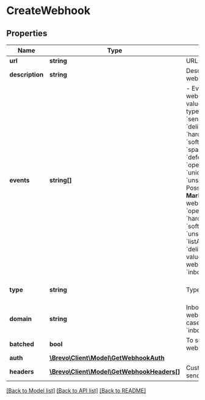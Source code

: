 # CreateWebhook

## Properties
Name | Type | Description | Notes
------------ | ------------- | ------------- | -------------
**url** | **string** | URL of the webhook | 
**description** | **string** | Description of the webhook | [optional] 
**events** | **string[]** | - Events triggering the webhook. Possible values for **Transactional** type webhook: #### &#x60;sent&#x60; OR &#x60;request&#x60;, &#x60;delivered&#x60;, &#x60;hardBounce&#x60;, &#x60;softBounce&#x60;, &#x60;blocked&#x60;, &#x60;spam&#x60;, &#x60;invalid&#x60;, &#x60;deferred&#x60;, &#x60;click&#x60;, &#x60;opened&#x60;, &#x60;uniqueOpened&#x60; and &#x60;unsubscribed&#x60; - Possible values for **Marketing** type webhook: #### &#x60;spam&#x60;, &#x60;opened&#x60;, &#x60;click&#x60;, &#x60;hardBounce&#x60;, &#x60;softBounce&#x60;, &#x60;unsubscribed&#x60;, &#x60;listAddition&#x60; &amp; &#x60;delivered&#x60; - Possible values for **Inbound** type webhook: #### &#x60;inboundEmailProcessed&#x60; | 
**type** | **string** | Type of the webhook | [optional] [default to 'transactional']
**domain** | **string** | Inbound domain of webhook, required in case of event type &#x60;inbound&#x60; | [optional] 
**batched** | **bool** | To send batched webhooks | [optional] 
**auth** | [**\Brevo\Client\Model\GetWebhookAuth**](GetWebhookAuth.md) |  | [optional] 
**headers** | [**\Brevo\Client\Model\GetWebhookHeaders[]**](GetWebhookHeaders.md) | Custom headers to be send with webhooks | [optional] 

[[Back to Model list]](../../README.md#documentation-for-models) [[Back to API list]](../../README.md#documentation-for-api-endpoints) [[Back to README]](../../README.md)


